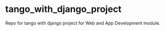 # tango_with_django_project

Repo for tango with django project for Web and App Development module.
